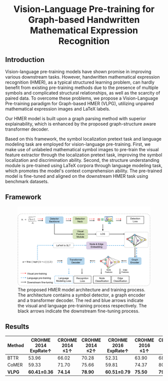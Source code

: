 <div align="center">    
 
# Vision-Language Pre-training for Graph-based Handwritten Mathematical Expression Recognition

</div>

## Introduction
Vision-language pre-training models have shown promise in improving various downstream tasks. However, handwritten mathematical expression recognition (HMER), as a typical structured learning problem, can hardly benefit from existing pre-training methods due to the presence of multiple symbols and complicated structural relationships, as well as the scarcity of paired data. To overcome these problems, we propose a Vision-Language Pre-training paradigm for Graph-based HMER (VLPG), utilizing unpaired mathematical expression images and LaTeX labels. 

Our HMER model is built upon a graph parsing method with superior explainability, which is enhanced by the proposed graph-structure aware transformer decoder.

Based on this framework, the symbol localization pretext task and language modeling task are employed for vision-language pre-training. First, we make use of unlabeled mathematical symbol images to pre-train the visual feature extractor through the localization pretext task, improving the symbol localization and discrimination ability. Second, the structure understanding module is pre-trained using LaTeX corpora through language modeling task, which promotes the model's context comprehension ability. The pre-trained model is fine-tuned and aligned on the downstream HMER task using benchmark datasets. 


## Framework
<figure>
    <img src="framework.png" alt="framework">
    <figcaption>The proposed HMER model architecture and training process. The architecture contains a symbol detector, a graph encoder and a transformer decoder. The red and blue arrows indicate the visual and language pre-training process respectively. The black arrows indicate the downstream fine-tuning process.</figcaption>
</figure>

## Results
| Method | CROHME 2014 ExpRate↑ | CROHME 2014 ≤1↑ | CROHME 2014 ≤2↑ | CROHME 2016 ExpRate↑ | CROHME 2016 ≤1↑ | CROHME 2016 ≤2↑ | CROHME 2019 ExpRate↑ | CROHME 2019 ≤1↑ | CROHME 2019 ≤2↑ |
|--------|----------------------|-----------------|-----------------|----------------------|-----------------|-----------------|----------------------|-----------------|-----------------|
| BTTR   | 53.96                | 66.02           | 70.28           | 52.31                | 63.90           | 68.61           | 52.96                | 65.97           | 69.14           |
| CoMER  | 59.33                | 71.70           | 75.66           | 59.81                | 74.37           | 80.03           | 62.97                | 77.40           | 81.40           |
| **VLPG** | **60.41±0.36**     | **74.14**       | **78.90**       | **60.51±0.79**       | **75.50**       | **79.86**       | **62.34±0.30**       | **76.81**       | **81.15**       |




